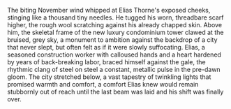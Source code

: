 The biting November wind whipped at Elias Thorne's exposed cheeks, stinging like a thousand tiny needles.  He tugged his worn, threadbare scarf higher, the rough wool scratching against his already chapped skin.  Above him, the skeletal frame of the new luxury condominium tower clawed at the bruised, grey sky, a monument to ambition against the backdrop of a city that never slept, but often felt as if it were slowly suffocating.  Elias, a seasoned construction worker with calloused hands and a heart hardened by years of back-breaking labor, braced himself against the gale, the rhythmic clang of steel on steel a constant, metallic pulse in the pre-dawn gloom.  The city stretched below, a vast tapestry of twinkling lights that promised warmth and comfort, a comfort Elias knew would remain stubbornly out of reach until the last beam was laid and his shift was finally over.
